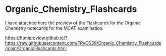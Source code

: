 # Organic_Chemistry_Flashcards

I have attached here the preview of the Flashcards for the Organic Chemistry notecards for the MCAT examination.

<a href="https://htmlpreview.github.io/?https://raw.githubusercontent.com/FPyC639/Organic_Chemistry_Flashcards/main/OrganicFlashcards.html"> 
https://htmlpreview.github.io/?https://raw.githubusercontent.com/FPyC639/Organic_Chemistry_Flashcards/main/OrganicFlashcards.html </a>
